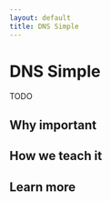 ```yaml
---
layout: default
title: DNS Simple
---
```


DNS Simple
===

TODO

Why important
---



How we teach it
---


Learn more
---

